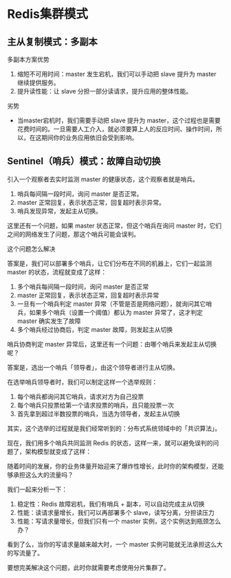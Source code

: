 # Redis集群模式
## 主从复制模式：多副本
 多副本方案优势
 1. 缩短不可用时间：master 发生宕机，我们可以手动把 slave 提升为 master 继续提供服务。
 2. 提升读性能：让 slave 分担一部分读请求，提升应用的整体性能。


 劣势
 * 当master宕机时，我们需要手动把 slave 提升为 master，这个过程也是需要花费时间的。一旦需要人工介入，就必须要算上人的反应时间、操作时间，所以，在这期间你的业务应用依旧会受到影响。
 
## Sentinel（哨兵）模式：故障自动切换
 引入一个观察者去实时监测 master 的健康状态，这个观察者就是哨兵。
 1. 哨兵每间隔一段时间，询问 master 是否正常。
 2. master 正常回复，表示状态正常，回复超时表示异常。
 3. 哨兵发现异常，发起主从切换。

 这里还有一个问题，如果 master 状态正常，但这个哨兵在询问 master 时，它们之间的网络发生了问题，那这个哨兵可能会误判。  

 这个问题怎么解决  

 答案是，我们可以部署多个哨兵，让它们分布在不同的机器上，它们一起监测 master 的状态，流程就变成了这样：
 1. 多个哨兵每间隔一段时间，询问 master 是否正常
 2. master 正常回复，表示状态正常，回复超时表示异常
 3. 一旦有一个哨兵判定 master 异常（不管是否是网络问题），就询问其它哨兵，如果多个哨兵（设置一个阈值）都认为 master 异常了，这才判定 master 确实发生了故障
 4. 多个哨兵经过协商后，判定 master 故障，则发起主从切换

 哨兵协商判定 master 异常后，这里还有一个问题：由哪个哨兵来发起主从切换呢？

 答案是，选出一个哨兵「领导者」，由这个领导者进行主从切换。

 在选举哨兵领导者时，我们可以制定这样一个选举规则：

 1. 每个哨兵都询问其它哨兵，请求对方为自己投票
 2. 每个哨兵只投票给第一个请求投票的哨兵，且只能投票一次
 3. 首先拿到超过半数投票的哨兵，当选为领导者，发起主从切换

 其实，这个选举的过程就是我们经常听到的：分布式系统领域中的「共识算法」。


 现在，我们用多个哨兵共同监测 Redis 的状态，这样一来，就可以避免误判的问题了，架构模型就变成了这样：
 
 随着时间的发展，你的业务体量开始迎来了爆炸性增长，此时你的架构模型，还能够承担这么大的流量吗？

 我们一起来分析一下：

 1. 稳定性：Redis 故障宕机，我们有哨兵 + 副本，可以自动完成主从切换
 2. 性能：读请求量增长，我们可以再部署多个 slave，读写分离，分担读压力
 3. 性能：写请求量增长，但我们只有一个 master 实例，这个实例达到瓶颈怎么办？

 看到了么，当你的写请求量越来越大时，一个 master 实例可能就无法承担这么大的写流量了。

 要想完美解决这个问题，此时你就需要考虑使用分片集群了。